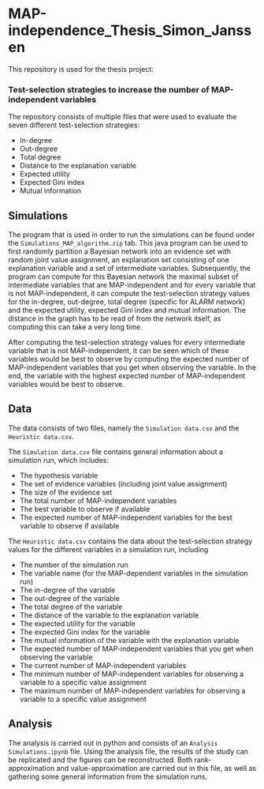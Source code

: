 # MAP-independence_Thesis_Simon_Janssen
This repository is used for the thesis project:

### Test-selection strategies to increase the number of MAP-independent variables

The repository consists of multiple files that were used to evaluate the seven different test-selection strategies:
- In-degree
- Out-degree
- Total degree
- Distance to the explanation variable
- Expected utility
- Expected Gini index
- Mutual information

## Simulations
The program that is used in order to run the simulations can be found under the `Simulations_MAP_algorithm.zip` tab. This java program can be used to first randomly partition a Bayesian network into an evidence set with random joint value assignment, an explanation set consisting of one explanation variable and a set of intermediate variables. Subsequently, the program can compute for this Bayesian network the maximal subset of intermediate variables that are MAP-independent and for every variable that is not MAP-independent, it can compute the test-selection strategy values for the in-degree, out-degree, total degree (specific for ALARM network) and the expected utility, expected Gini index and mutual information. The distance in the graph has to be read of from the network itself, as computing this can take a very long time. 

After computing the test-selection strategy values for every intermediate variable that is not MAP-independent, it can be seen which of these variables would be best to observe by computing the expected number of MAP-independent variables that you get when observing the variable. In the end, the variable with the highest expected number of MAP-independent variables would be best to observe.

## Data
The data consists of two files, namely the `Simulation data.csv` and the `Heuristic data.csv`. 

The `Simulation data.csv` file contains general information about a simulation run, which includes:
- The hypothesis variable
- The set of evidence variables (including joint value assignment)
- The size of the evidence set
- The total number of MAP-independent variables
- The best variable to observe if available
- The expected number of MAP-independent variables for the best variable to observe if available

The `Heuristic data.csv` contains the data about the test-selection strategy values for the different variables in a simulation run, including
- The number of the simulation run
- The variable name (for the MAP-dependent variables in the simulation run)
- The in-degree of the variable
- The out-degree of the variable
- The total degree of the variable
- The distance of the variable to the explanation variable
- The expected utility for the variable
- The expected Gini index for the variable
- The mutual information of the variable with the explanation variable
- The expected number of MAP-independent variables that you get when observing the variable
- The current number of MAP-independent variables
- The minimum number of MAP-independent variables for observing a variable to a specific value assignment
- The maximum number of MAP-independent variables for observing a variable to a specific value assignment

## Analysis
The analysis is carried out in python and consists of an `Analysis Simulations.ipynb` file. Using the analysis file, the results of the study can be replicated and the figures can be reconstructed. Both rank-approximation and value-approximation are carried out in this file, as well as gathering some general information from the simulation runs.

